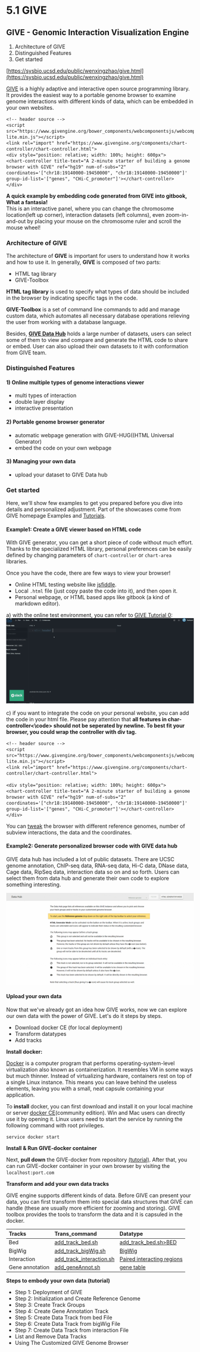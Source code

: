 # 5.1 GIVE

## GIVE - Genomic Interaction Visualization Engine

1. Architecture of GIVE 
2. Distinguished Features 
3. Get started 

[https://sysbio.ucsd.edu/public/wenxingzhao/give.html](https://sysbio.ucsd.edu/public/wenxingzhao/give.html)

[GIVE](https://zhong-lab-ucsd.github.io/GIVE_homepage/) is a highly adaptive and interactive open source programming library. It provides the easiest way to a portable genome browser to examine genome interactions with different kinds of data, which can be embedded in your own websites.

```markup
<!-- header source -->
<script src="https://www.givengine.org/bower_components/webcomponentsjs/webcomponents-lite.min.js"></script> 
<link rel="import" href="https://www.givengine.org/components/chart-controller/chart-controller.html">
<div style="position: relative; width: 100%; height: 600px">
<chart-controller title-text="A 2-minute starter of building a genome browser with GIVE" ref="hg19" num-of-subs="2" coordinates='["chr18:19140000-19450000", "chr18:19140000-19450000"]' group-id-list='["genes", "CHi-C_promoter"]'></chart-controller>
</div>
```

**A quick example by embedding code generated from GIVE into gitbook, What a fantasia!**   
This is an interactive panel, where you can change the chromosome location\(left up corner\), interaction datasets \(left columns\), even zoom-in-and-out by placing your mouse on the chromosome ruler and scroll the mouse wheel!

### Architecture of GIVE

The architecture of **GIVE** is important for users to understand how it works and how to use it. In generally, **GIVE** is composed of two parts:

* HTML tag library
* GIVE-Toolbox

**HTML tag library** is used to specify what types of data should be included in the browser by indicating specific tags in the code.

**GIVE-Toolbox** is a set of command line commands to add and manage custom data, which automates all necessary database operations relieving the user from working with a database language.

Besides, [**GIVE Data Hub**](https://www.givengine.org/give-data-hub.html) holds a large number of datasets, users can select some of them to view and compare and generate the HTML code to share or embed. User can also upload their own datasets to it with conformation from GIVE team.

### Distinguished Features

#### 1\) Online multiple types of genome interactions viewer

* multi types of interaction
* double layer display
* interactive presentation

#### 2\) Portable genome browser generator

* automatic webpage generation with GIVE-HUG\(\(HTML Universal Generator\)
* embed the code on your own webpage 

#### 3\) Managing your own data

* upload your dataset to GIVE Data hub

### Get started

Here, we'll show few examples to get you prepared before you dive into details and personalized adjustment. Part of the showcases come from GIVE homepage Examples and [Tutorials](https://github.com/Zhong-Lab-UCSD/Genomic-Interactive-Visualization-Engine/tree/master/tutorials).

#### Example1: Create a GIVE viewer based on HTML code

With GIVE generator, you can get a short piece of code without much effort. Thanks to the specialized HTML library, personal preferences can be easily defined by changing parameters of `chart-controller` or `chart-area` libraries.

Once you have the code, there are few ways to view your browser!

* Online HTML testing website like [jsfiddle](https://jsfiddle.net/).
* Local `.html` file \(just copy paste the code into it\), and then open it.
* Personal webpage, or HTML based apps like gitbook \(a kind of markdown editor\). 

a\) with the online test environment, you can refer to [GIVE Tutorial 0](https://github.com/Zhong-Lab-UCSD/Genomic-Interactive-Visualization-Engine/blob/master/tutorials/0-shortexample.md): ![](/assets/2-minutes-show.gif)

c\) if you want to integrate the code on your personal website, you can add the code in your html file. Please pay attention that **all features in char-controller&lt;\code&gt; should not be seperated by newline. To best fit your browser, you could wrap the controller with div tag.**

```text
<!-- header source -->
<script src="https://www.givengine.org/bower_components/webcomponentsjs/webcomponents-lite.min.js"></script> 
<link rel="import" href="https://www.givengine.org/components/chart-controller/chart-controller.html">

<div style="position: relative; width: 100%; height: 600px">
<chart-controller title-text="A 2-minute starter of building a genome browser with GIVE" ref="hg19" num-of-subs="2" coordinates='["chr18:19140000-19450000", "chr18:19140000-19450000"]' group-id-list='["genes", "CHi-C_promoter"]'></chart-controller>
</div>
```

You can [tweak](https://github.com/Zhong-Lab-UCSD/Genomic-Interactive-Visualization-Engine/blob/master/tutorials/1.2-html-tweak.md) the browser with different reference genomes, number of subview interactions, the data and the coordinates.

#### Example2: Generate personalized browser code with GIVE data hub

GIVE data hub has included a lot of public datasets. There are UCSC genome annotation, ChIP-seq data, RNA-seq data, Hi-C data, DNase data, Cage data, RipSeq data, interaction data so on and so forth. Users can select them from data hub and generate their own code to explore something interesting.

![](/assets/datahub1.gif)

#### Upload your own data

Now that we've already got an idea how GIVE works, now we can explore our own data with the power of GIVE. Let's do it steps by steps.

* Download docker CE \(for local deployment\)
* Transform datatypes 
* Add tracks

**Install docker:**

[Docker](https://www.docker.com) is a computer program that performs operating-system-level virtualization also known as containerization. It resembles VM in some ways but much thinner. Instead of virtualizing hardware, containers rest on top of a single Linux instance. This means you can leave behind the useless elements, leaving you with a small, neat capsule containing your application.

To **install** docker, you can first download and install it on your local machine or server [docker CE](https://www.docker.com/community-edition)\(community edition\). Win and Mac users can directly use it by opening it. Linux users need to start the service by running the following command with root privileges.

```text
service docker start
```

**Install & Run GIVE-docker container**

Next, **pull down** the GIVE-docker from repository [\(tutorial\)](https://github.com/Zhong-Lab-UCSD/Genomic-Interactive-Visualization-Engine/blob/master/tutorials/2.1-GIVE-Docker.md#essential-tips-for-adding-data-to-give-container). After that, you can run GIVE-docker container in your own browser by visiting the `localhost:port.com`

**Transform and add your own data tracks**

GIVE engine supports different kinds of data. Before GIVE can present your data, you can first transform them into special data structures that GIVE can handle \(these are usually more efficient for zooming and storing\). GIVE toolbox provides the tools to transform the data and it is capsuled in the docker.

| Tracks | Trans\_command | Datatype |
| :--- | :--- | :--- |
| Bed | [add\_track\_bed.sh](https://github.com/Zhong-Lab-UCSD/Genomic-Interactive-Visualization-Engine/blob/master/manuals/3.1-GIVE-Toolbox-usages.md#4-add_track_bedsh) | [add\_track\_bed.sh&gt;BED](https://github.com/Zhong-Lab-UCSD/Genomic-Interactive-Visualization-Engine/blob/master/manuals/4.1-bed.md) |
| BigWig | [add\_track\_bigWig.sh](https://github.com/Zhong-Lab-UCSD/Genomic-Interactive-Visualization-Engine/blob/master/manuals/3.1-GIVE-Toolbox-usages.md#5-add_track_bigwigsh) | [BigWig](https://github.com/Zhong-Lab-UCSD/Genomic-Interactive-Visualization-Engine/blob/master/manuals/4.2-bigwig.md) |
| Interaction | [add\_track\_interaction.sh](https://github.com/Zhong-Lab-UCSD/Genomic-Interactive-Visualization-Engine/blob/master/manuals/3.1-GIVE-Toolbox-usages.md#6-add_track_interactionsh) | [Paired interacting regions](https://github.com/Zhong-Lab-UCSD/Genomic-Interactive-Visualization-Engine/blob/master/manuals/4.3-interaction.md) |
| Gene annotation | [add\_geneAnnot.sh](https://github.com/Zhong-Lab-UCSD/Genomic-Interactive-Visualization-Engine/blob/master/manuals/3.1-GIVE-Toolbox-usages.md#3-add_geneannotsh) | [gene table](https://github.com/Zhong-Lab-UCSD/Genomic-Interactive-Visualization-Engine/blob/master/manuals/4.4-geneAnnotation.md) |

**Steps to embody your own data \(tutorial\)**

* Step 1: Deployment of GIVE
* Step 2: Initialization and Create Reference Genome
* Step 3: Create Track Groups
* Step 4: Create Gene Annotation Track
* Step 5: Create Data Track from bed File
* Step 6: Create Data Track from bigWig File
* Step 7: Create Data Track from interaction File
* List and Remove Data Tracks
* Using The Customized GIVE Genome Browser



